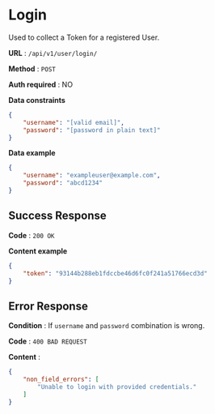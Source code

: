 # Login

Used to collect a Token for a registered User.

**URL** : `/api/v1/user/login/`

**Method** : `POST`

**Auth required** : NO

**Data constraints**

```json
{
    "username": "[valid email]",
    "password": "[password in plain text]"
}
```

**Data example**

```json
{
    "username": "exampleuser@example.com",
    "password": "abcd1234"
}
```

## Success Response

**Code** : `200 OK`

**Content example**

```json
{
    "token": "93144b288eb1fdccbe46d6fc0f241a51766ecd3d"
}
```

## Error Response

**Condition** : If `username` and `password` combination is wrong.

**Code** : `400 BAD REQUEST`

**Content** :

```json
{
    "non_field_errors": [
        "Unable to login with provided credentials."
    ]
}
```